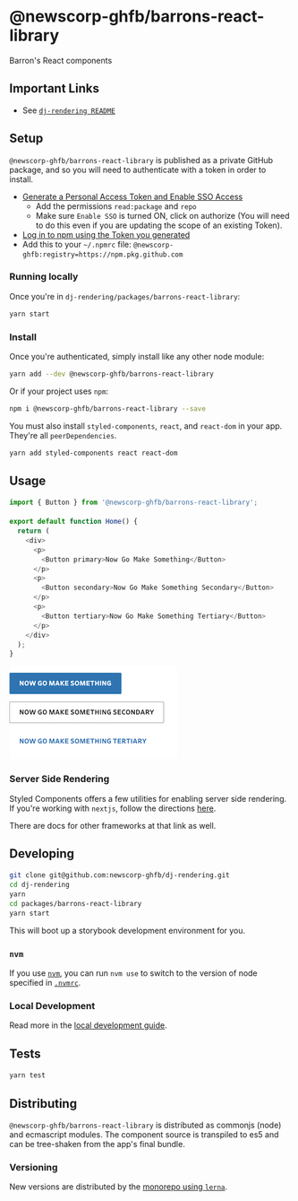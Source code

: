 # @newscorp-ghfb/barrons-react-library

Barron's React components

## Important Links

- See [`dj-rendering README`](https://github.com/newscorp-ghfb/dj-rendering#dj-rendering)

## Setup

`@newscorp-ghfb/barrons-react-library` is published as a private GitHub package, and so you will need to authenticate with a token in order to install.

- [Generate a Personal Access Token and Enable SSO Access](https://docs.github.com/en/free-pro-team@latest/github/authenticating-to-github/creating-a-personal-access-token)
  - Add the permissions `read:package` and `repo`
  - Make sure `Enable SSO` is turned ON, click on authorize (You will need to do this even if you are updating the scope of an existing Token).
- [Log in to npm using the Token you generated](https://docs.github.com/en/free-pro-team@latest/packages/using-github-packages-with-your-projects-ecosystem/configuring-npm-for-use-with-github-packages#authenticating-with-a-personal-access-token)
- Add this to your `~/.npmrc` file: `@newscorp-ghfb:registry=https://npm.pkg.github.com`

### Running locally

Once you're in `dj-rendering/packages/barrons-react-library`:

```bash
yarn start
```

### Install

Once you're authenticated, simply install like any other node module:

```bash
yarn add --dev @newscorp-ghfb/barrons-react-library
```

Or if your project uses `npm`:

```bash
npm i @newscorp-ghfb/barrons-react-library --save
```

You must also install `styled-components`, `react`, and `react-dom` in your app. They're all `peerDependencies`.

```bash
yarn add styled-components react react-dom
```

## Usage

```js
import { Button } from '@newscorp-ghfb/barrons-react-library';

export default function Home() {
  return (
    <div>
      <p>
        <Button primary>Now Go Make Something</Button>
      </p>
      <p>
        <Button secondary>Now Go Make Something Secondary</Button>
      </p>
      <p>
        <Button tertiary>Now Go Make Something Tertiary</Button>
      </p>
    </div>
  );
}
```

![image](./docs/assets/example.png)

### Server Side Rendering

Styled Components offers a few utilities for enabling server side rendering. If you're working with `nextjs`, follow the directions [here](https://styled-components.com/docs/advanced#nextjs).

There are docs for other frameworks at that link as well.

## Developing

```bash
git clone git@github.com:newscorp-ghfb/dj-rendering.git
cd dj-rendering
yarn
cd packages/barrons-react-library
yarn start
```

This will boot up a storybook development environment for you.

### `nvm`

If you use [`nvm`](https://github.com/creationix/nvm), you can run `nvm use` to switch to the version of node specified in [`.nvmrc`](https://github.com/creationix/nvm#nvmrc).

### Local Development

Read more in the [local development guide](./docs/local-development.md).

## Tests

```bash
yarn test
```

## Distributing

`@newscorp-ghfb/barrons-react-library` is distributed as commonjs (node) and ecmascript modules. The component source is transpiled to es5 and can be tree-shaken from the app's final bundle.

### Versioning

New versions are distributed by the [monorepo using `lerna`](https://github.com/newscorp-ghfb/dj-rendering#cicd-process).
